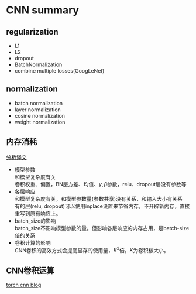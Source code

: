 # CNN summary

## regularization
- L1
- L2
- dropout
- BatchNormalization
- combine multiple losses(GoogLeNet)

## normalization
- batch normalization
- layer normalization
- cosine normalization
- weight normalization


## 内存消耗
[分析译文](http://blog.csdn.net/shenxiaolu1984/article/details/71522141)
- 模型参数  
和模型复杂度有关  
卷积权重、偏置，BN层方差、均值、$\gamma, \beta$参数，relu、dropout层没有参数等
- 各层响应  
和模型复杂度有关，和模型参数量(参数共享)没有关系，和输入大小有关系  
有的层(relu, dropout)可以使用inplace设置来节省内存，不开辟新内存，直接重写到原有响应上。
- batch_size的影响  
batch_size不影响模型参数的量。但影响各层响应的内存占用，是batch-size倍的关系
- 卷积计算的影响  
CNN卷积的高效方式会提高显存的使用量，$K^2$倍，$K$为卷积核大小。

## CNN卷积运算
[torch cnn blog](http://blog.csdn.net/shenxiaolu1984/article/details/52373174)
